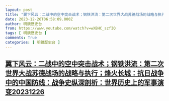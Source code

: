 ```yaml
---
layout: post
title: "翼下风云：二战中的空中突击战术；钢铁洪流：第二次世界大战苏德战场的战略与执行；烽火长城：抗日战争中的中国防线：战争史纵深剖析：世界历史上的军事演变20231226"
date: 2023-12-26T06:58:09.000Z
author: 明鏡歷史台
from: https://www.youtube.com/watch?v=wXBHC_szfIQ
tags: [ 明鏡歷史台 ]
comments: True
categories: [ 明鏡歷史台 ]
---
```

<!--1703573889000-->
[翼下风云：二战中的空中突击战术；钢铁洪流：第二次世界大战苏德战场的战略与执行；烽火长城：抗日战争中的中国防线：战争史纵深剖析：世界历史上的军事演变20231226](https://www.youtube.com/watch?v=wXBHC_szfIQ)
------

<div>

</div>
